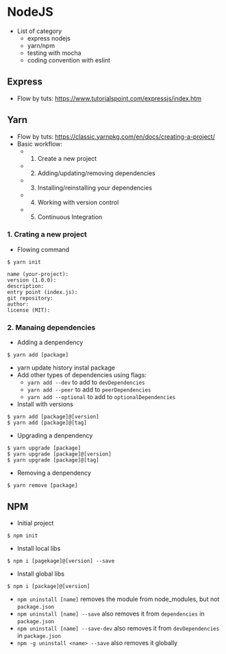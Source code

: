 # NodeJS
* List of category
    * express nodejs
    * yarn/npm
    * testing with mocha
    * coding convention with eslint

## Express
* Flow by tuts: https://www.tutorialspoint.com/expressjs/index.htm

## Yarn
* Flow by tuts: https://classic.yarnpkg.com/en/docs/creating-a-project/
* Basic workflow:
    * 1. Create a new project
    * 2. Adding/updating/removing dependencies
    * 3. Installing/reinstalling your dependencies
    * 4. Working with version control
    * 5. Continuous Integration

### 1. Crating a new project
* Flowing command
```
$ yarn init

name (your-project):
version (1.0.0):
description:
entry point (index.js):
git repository:
author:
license (MIT):
```

### 2. Manaing dependencies
* Adding a denpendency
```
$ yarn add [package]
```
* yarn update history instal package
* Add other types of dependencies using flags:
    * `yarn add --dev` to add to `devDependencies`
    * `yarn add --peer` to add to `peerDependencies`
    * `yarn add --optional` to add to `optionalDependencies`
* Install with versions
```
$ yarn add [package]@[version]
$ yarn add [package]@[tag]
```
* Upgrading a denpendency
```
$ yarn upgrade [package]
$ yarn upgrade [package]@[version]
$ yarn upgrade [package]@[tag]
```
* Removing a denpendency
```
$ yarn remove [package]
```

## NPM
* Initial project
```
$ npm init
```
* Install local libs
```
$ npm i [pagekage]@[version] --save
```
* Install global libs
```
$ npm i [package]@[version]
```
* `npm uninstall [name]` removes the module from node_modules, but not `package.json`
* `npm uninstall [name] --save` also removes it from `dependencies` in `package.json`
* `npm uninstall [name] --save-dev` also removes it from `devDependencies` in `package.json`
* `npm -g uninstall <name> --save` also removes it globally
